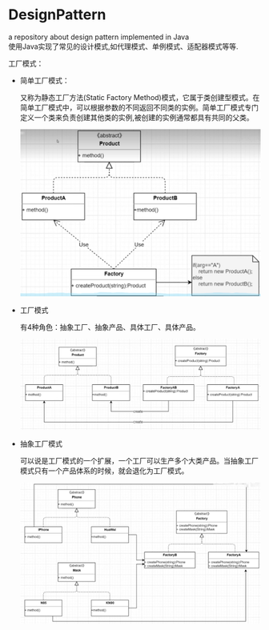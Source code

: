 # DesignPattern
a repository about design pattern implemented in Java   
使用Java实现了常见的设计模式,如代理模式、单例模式、适配器模式等等.

工厂模式：

- 简单工厂模式：

  又称为静态工厂方法(Static Factory Method)模式，它属于类创建型模式。在简单工厂模式中，可以根据参数的不同返回不同类的实例。简单工厂模式专门定义一个类来负责创建其他类的实例,被创建的实例通常都具有共同的父类。

  ![1670657177490](https://github.com/dartao/DesignPattern/blob/main/imgs/%E7%AE%80%E5%8D%95%E5%B7%A5%E5%8E%82%E6%A8%A1%E5%BC%8F.png)

- 工厂模式

  有4种角色：抽象工厂、抽象产品、具体工厂、具体产品。

  ![1670657257164](https://github.com/dartao/DesignPattern/blob/main/imgs/%E5%B7%A5%E5%8E%82%E6%A8%A1%E5%BC%8F.png)

- 抽象工厂模式

  可以说是工厂模式的一个扩展，一个工厂可以生产多个大类产品。当抽象工厂模式只有一个产品体系的时候，就会退化为工厂模式。

  ![1670657403256](https://github.com/dartao/DesignPattern/blob/main/imgs/%E6%8A%BD%E8%B1%A1%E5%B7%A5%E5%8E%82%E6%A8%A1%E5%BC%8F.png)

  
